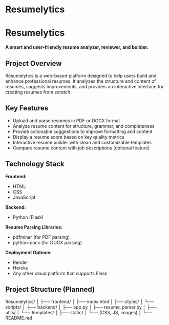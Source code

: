 # Resumelytics
# Resumelytics

**A smart and user-friendly resume analyzer, reviewer, and builder.**

## Project Overview

Resumelytics is a web-based platform designed to help users build and enhance professional resumes. It analyzes the structure and content of resumes, suggests improvements, and provides an interactive interface for creating resumes from scratch.

## Key Features

- Upload and parse resumes in PDF or DOCX format  
- Analyze resume content for structure, grammar, and completeness  
- Provide actionable suggestions to improve formatting and content  
- Display a resume score based on key quality metrics  
- Interactive resume builder with clean and customizable templates  
- Compare resume content with job descriptions (optional feature)

## Technology Stack

**Frontend:**  
- HTML  
- CSS  
- JavaScript  

**Backend:**  
- Python (Flask)  

**Resume Parsing Libraries:**  
- pdfminer (for PDF parsing)  
- python-docx (for DOCX parsing)  

**Deployment Options:**  
- Render  
- Heroku  
- Any other cloud platform that supports Flask

## Project Structure (Planned)

Resumelytics/
│
├── frontend/
│ ├── index.html
│ ├── styles/
│ └── scripts/
│
├── backend/
│ ├── app.py
│ ├── resume_parser.py
│ ├── utils/
│ └── templates/
│
├── static/
│ └── (CSS, JS, images)
│
└── README.md
